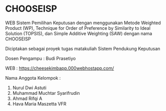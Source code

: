 # CHOOSEISP
WEB Sistem Pemilihan Keputusan dengan menggunakan Metode Weighted Product (WP), Technique for Order of Preference by Similarity to Ideal Solution (TOPSIS), dan Simple Additive Weighting (SAW) dengan nama CHOOSEISP

Diciptakan sebagai proyek tugas matakuliah Sistem Pendukung Keputusan 

Dosen Pengampu : Budi Prasetiyo

WEB : https://cheesekimbapp.000webhostapp.com/

Nama Anggota Kelompok :

1. Nurul Dwi Astuti
2. Muhammad Muchtar Syarifrudin
3. Ahmad Rifqi A
4. Hava Maria Maszetta VFR

